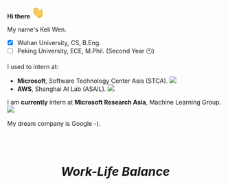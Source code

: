 **Hi there** <img src="https://github.com/keli-wen/keli-wen/blob/main/files/wave.gif" width="30px"> 
<!-- 👋 -->
My name's Keli Wen.
- [x] Wuhan University, CS, B.Eng.
- [ ] Peking University, ECE, M.Phil. (Second Year 🕙)

I used to intern at:
- **Microsoft**, Software Technology Center Asia (STCA). <img src="https://user-images.githubusercontent.com/103916249/235165844-ae975f73-3216-4e3f-b54b-617c1e8a3269.png" width="17px" /> 
- **AWS**, Shanghai AI Lab (ASAIL). <img src="https://upload.wikimedia.org/wikipedia/commons/thumb/9/93/Amazon_Web_Services_Logo.svg/2560px-Amazon_Web_Services_Logo.svg.png" width="20px" /> 

I am **currently** intern at **Microsoft Research Asia**, Machine Learning Group. <img src="https://upload.wikimedia.org/wikipedia/commons/thumb/7/7b/Segoe_msr_logo.png/1200px-Segoe_msr_logo.png" width="90px" /> 

My dream company is Google -).


<!-- ### ⚡Technology -->
<!-- My CodeForce: [![](https://cfrating.ihcr.top/?user=WHUWKL)](https://codeforces.com/profile/WHUWKL)  -->

<!-- ### 🌍*My GitHub* -->
<!-- ![Last Whisper's GitHub stats](https://github-readme-stats.vercel.app/api?username=Muyangwen&show_icons=true&theme=onedark) -->
<!--
**Muyangwen/Muyangwen** is a ✨ _special_ ✨ repository because its `README.md` (this file) appears on your GitHub profile.

Here are some ideas to get you started:
- 🔭 I’m currently working on ...
- 🌱 I’m currently learning ...
- 👯 I’m looking to collaborate on ...
- 🤔 I’m looking for help with ...
- 💬 Ask me about ...
- 📫 How to reach me: ...
- 😄 Pronouns: ...
- ⚡ Fun fact: ...
-->

<br/>
<br/>

<h1 align='center'><i>Work-Life Balance</i></h1>
